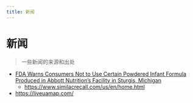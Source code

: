 ```yaml
---
title: 新闻
---
```


# 新闻

> 一些新闻的来源和出处

- [FDA Warns Consumers Not to Use Certain Powdered Infant Formula Produced in Abbott Nutrition’s Facility in Sturgis, Michigan](https://www.fda.gov/news-events/press-announcements/fda-warns-consumers-not-use-certain-powdered-infant-formula-produced-abbott-nutritions-facility)
  - https://www.similacrecall.com/us/en/home.html
- https://liveuamap.com/

